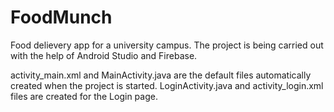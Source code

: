 # FoodMunch
Food delievery app for a university campus.
The project is being carried out with the help of Android Studio and Firebase.


activity_main.xml and MainActivity.java are the default files automatically created when the project is started.
LoginActivity.java and activity_login.xml files are created for the Login page.
